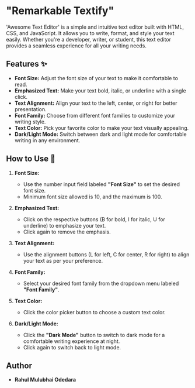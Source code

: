 # "Remarkable Textify"

'Awesome Text Editor' is a simple and intuitive text editor built with HTML, CSS, and JavaScript. It allows you to write, format, and style your text easily. Whether you're a developer, writer, or student, this text editor provides a seamless experience for all your writing needs.

## Features ✨

- **Font Size:** Adjust the font size of your text to make it comfortable to read.
- **Emphasized Text:** Make your text bold, italic, or underline with a single click.
- **Text Alignment:** Align your text to the left, center, or right for better presentation.
- **Font Family:** Choose from different font families to customize your writing style.
- **Text Color:** Pick your favorite color to make your text visually appealing.
- **Dark/Light Mode:** Switch between dark and light mode for comfortable writing in any environment.

## How to Use 📝

1. **Font Size:**
   - Use the number input field labeled **"Font Size"** to set the desired font size.
   - Minimum font size allowed is 10, and the maximum is 100.

2. **Emphasized Text:**
   - Click on the respective buttons (B for bold, I for italic, U for underline) to emphasize your text.
   - Click again to remove the emphasis.

3. **Text Alignment:**
   - Use the alignment buttons (L for left, C for center, R for right) to align your text as per your preference.

4. **Font Family:**
   - Select your desired font family from the dropdown menu labeled **"Font Family"**.

5. **Text Color:**
   - Click the color picker button to choose a custom text color.

6. **Dark/Light Mode:**
   - Click the **"Dark Mode"** button to switch to dark mode for a comfortable writing experience at night.
   - Click again to switch back to light mode.

## Author
- **Rahul Mulubhai Odedara**
